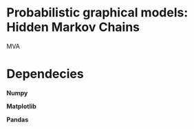 # Probabilistic graphical models: Hidden Markov Chains
MVA 

# Dependecies 

**Numpy**

**Matplotlib**

**Pandas**
